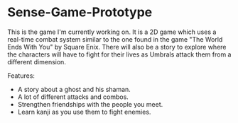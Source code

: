 # Sense-Game-Prototype

This is the game I'm currently working on.
It is a 2D game which uses a real-time combat system similar to the one found in the game "The World Ends With You" by Square Enix.
There will also be a story to explore where the characters will have to fight for their lives as Umbrals attack them from a different dimension.

Features:
- A story about a ghost and his shaman.
- A lot of different attacks and combos.
- Strengthen friendships with the people you meet.
- Learn kanji as you use them to fight enemies.
